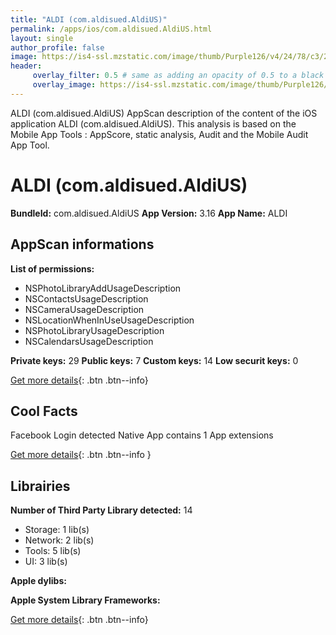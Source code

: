 ```yaml
---
title: "ALDI (com.aldisued.AldiUS)"
permalink: /apps/ios/com.aldisued.AldiUS.html
layout: single
author_profile: false
image: https://is4-ssl.mzstatic.com/image/thumb/Purple126/v4/24/78/c3/2478c3e2-1ccd-22d8-324c-395d7f2dcf3e/Icon-0-0-1x_U007emarketing-0-0-0-5-0-0-sRGB-0-0-0-GLES2_U002c0-512MB-85-220-0-0.png/512x512bb.jpg
header: 
     overlay_filter: 0.5 # same as adding an opacity of 0.5 to a black background
     overlay_image: https://is4-ssl.mzstatic.com/image/thumb/Purple126/v4/24/78/c3/2478c3e2-1ccd-22d8-324c-395d7f2dcf3e/Icon-0-0-1x_U007emarketing-0-0-0-5-0-0-sRGB-0-0-0-GLES2_U002c0-512MB-85-220-0-0.png/512x512bb.jpg
---
```

ALDI (com.aldisued.AldiUS) AppScan description of the content of the iOS application ALDI (com.aldisued.AldiUS). This analysis is based on the Mobile App Tools : AppScore, static analysis, Audit and the Mobile Audit App Tool.

# ALDI (com.aldisued.AldiUS)

**BundleId:** com.aldisued.AldiUS
**App Version:** 3.16
**App Name:** ALDI


## AppScan informations 

**List of permissions:** 
- NSPhotoLibraryAddUsageDescription
- NSContactsUsageDescription
- NSCameraUsageDescription
- NSLocationWhenInUseUsageDescription
- NSPhotoLibraryUsageDescription
- NSCalendarsUsageDescription
  
  
**Private keys:** 29
**Public keys:** 7
**Custom keys:** 14
**Low securit keys:** 0
  
[Get more details](/pricing.html){: .btn .btn--info}

## Cool Facts

Facebook Login detected
Native App
contains 1 App extensions
  
[Get more details](/pricing.html){: .btn .btn--info }

## Librairies 
**Number of Third Party Library detected:** 14
- Storage: 1 lib(s)
- Network: 2 lib(s)
- Tools: 5 lib(s)
- UI: 3 lib(s)


**Apple dylibs:**


**Apple System Library Frameworks:**


  
[Get more details](/pricing.html){: .btn .btn--info}

